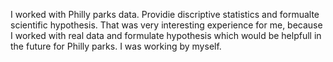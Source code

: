 I worked with Philly parks data. Providie discriptive statistics and formualte scientific hypothesis. That was very interesting experience for me, because I worked with real data and formulate hypothesis which would be helpfull in the future for Philly parks. 
I was working by myself.
